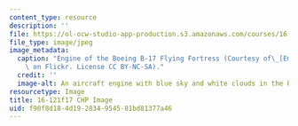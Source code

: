 ```yaml
---
content_type: resource
description: ''
file: https://ol-ocw-studio-app-production.s3.amazonaws.com/courses/16-121-analytical-subsonic-aerodynamics-fall-2017/f90f8d184d192834954581bd81377a46_16-121f17.jpg
file_type: image/jpeg
image_metadata:
  caption: "Engine of the Boeing B-17 Flying Fortress (Courtesy of\_[Emmanuel\_Marion](https://www.flickr.com/photos/nikkormat777/6137054828/in/photostream/)\
    \ on Flickr. License CC BY-NC-SA)."
  credit: ''
  image-alt: An aircraft engine with blue sky and white clouds in the background
resourcetype: Image
title: 16-121f17 CHP Image
uid: f90f8d18-4d19-2834-9545-81bd81377a46
---
```

